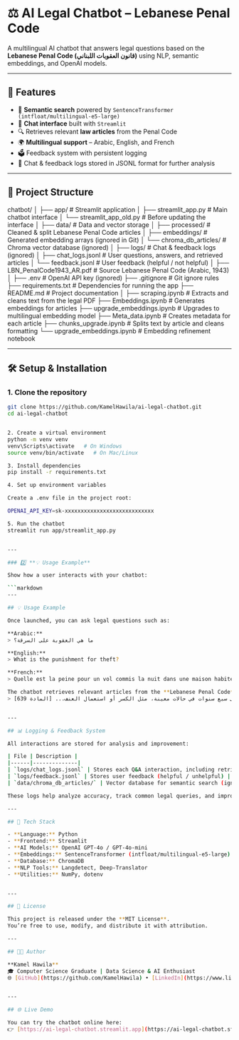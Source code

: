 # ⚖️ AI Legal Chatbot – Lebanese Penal Code

A multilingual AI chatbot that answers legal questions based on the **Lebanese Penal Code (قانون العقوبات اللبناني)** using NLP, semantic embeddings, and OpenAI models.

---

## 🚀 Features
- 🧠 **Semantic search** powered by `SentenceTransformer (intfloat/multilingual-e5-large)`
- 💬 **Chat interface** built with `Streamlit`
- 🔍 Retrieves relevant **law articles** from the Penal Code
- 🌍 **Multilingual support** – Arabic, English, and French
- 🗳️ Feedback system with persistent logging
- 🧾 Chat & feedback logs stored in JSONL format for further analysis

---

## 🧩 Project Structure

chatbot/
│
├── app/                              # Streamlit application
│   ├── streamlit_app.py              # Main chatbot interface
│   └── streamlit_app_old.py          # Before updating the interface
│
├── data/                             # Data and vector storage
│   ├── processed/                    # Cleaned & split Lebanese Penal Code articles
│   ├── embeddings/                   # Generated embedding arrays (ignored in Git)
│   └── chroma_db_articles/           # Chroma vector database (ignored)
│
├── logs/                             # Chat & feedback logs (ignored)
│   ├── chat_logs.jsonl               # User questions, answers, and retrieved articles
│   └── feedback.jsonl                # User feedback (helpful / not helpful)
│
├── LBN_PenalCode1943_AR.pdf          # Source Lebanese Penal Code (Arabic, 1943)
│
├── .env                              # OpenAI API key (ignored)
├── .gitignore                        # Git ignore rules
├── requirements.txt                  # Dependencies for running the app
├── README.md                         # Project documentation
│
├── scraping.ipynb                    # Extracts and cleans text from the legal PDF
├── Embeddings.ipynb                  # Generates embeddings for articles
├── upgrade_embeddings.ipynb          # Upgrades to multilingual embedding model
├── Meta_data.ipynb                   # Creates metadata for each article
├── chunks_upgrade.ipynb              # Splits text by article and cleans formatting
└── upgrade_embeddings.ipynb          # Embedding refinement notebook

---

## 🛠️ Setup & Installation

### 1. Clone the repository
```bash
git clone https://github.com/KamelHawila/ai-legal-chatbot.git
cd ai-legal-chatbot


2. Create a virtual environment
python -m venv venv
venv\Scripts\activate   # On Windows
source venv/bin/activate   # On Mac/Linux

3. Install dependencies
pip install -r requirements.txt

4. Set up environment variables

Create a .env file in the project root:

OPENAI_API_KEY=sk-xxxxxxxxxxxxxxxxxxxxxxxxxxxx

5. Run the chatbot
streamlit run app/streamlit_app.py


---

### 2️⃣ **💡 Usage Example**

Show how a user interacts with your chatbot:

```markdown
---

## 💡 Usage Example

Once launched, you can ask legal questions such as:

**Arabic:**  
> ما هي العقوبة على السرقة؟

**English:**  
> What is the punishment for theft?

**French:**  
> Quelle est la peine pour un vol commis la nuit dans une maison habitée ?

The chatbot retrieves relevant articles from the **Lebanese Penal Code**, then summarizes them with references like:
> تعاقب السرقة بالأشغال الشاقة من ثلاث سنوات إلى سبع سنوات في حالات معينة، مثل الكسر أو استعمال العنف... [المادة 639]


---

## 📊 Logging & Feedback System

All interactions are stored for analysis and improvement:

| File | Description |
|------|--------------|
| `logs/chat_logs.jsonl` | Stores each Q&A interaction, including retrieved article IDs |
| `logs/feedback.jsonl` | Stores user feedback (helpful / unhelpful) |
| `data/chroma_db_articles/` | Vector database for semantic search (ignored in Git) |

These logs help analyze accuracy, track common legal queries, and improve future model versions.

---

## 🧠 Tech Stack

- **Language:** Python  
- **Frontend:** Streamlit  
- **AI Models:** OpenAI GPT-4o / GPT-4o-mini  
- **Embeddings:** SentenceTransformer (intfloat/multilingual-e5-large)  
- **Database:** ChromaDB  
- **NLP Tools:** Langdetect, Deep-Translator  
- **Utilities:** NumPy, dotenv


---

## 📜 License

This project is released under the **MIT License**.  
You’re free to use, modify, and distribute it with attribution.

---

## 👨‍💻 Author

**Kamel Hawila**  
🎓 Computer Science Graduate | Data Science & AI Enthusiast  
🌐 [GitHub](https://github.com/KamelHawila) • [LinkedIn](https://www.linkedin.com/in/kamel-hawila-70052b355/)


---

## 🌐 Live Demo

You can try the chatbot online here:  
👉 [https://ai-legal-chatbot.streamlit.app](https://ai-legal-chatbot.streamlit.app)

